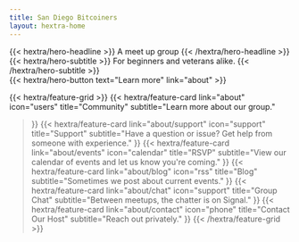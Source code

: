 ```yaml
---
title: San Diego Bitcoiners
layout: hextra-home
---
```

 
<div class="hx-mt-6 hx-mb-6">
{{< hextra/hero-headline >}}
  A meet up group
{{< /hextra/hero-headline >}}
</div>

<div class="hx-mb-12">
{{< hextra/hero-subtitle >}}
  For beginners and veterans alike.
{{< /hextra/hero-subtitle >}}
</div>

<div class="hx-mb-6">
{{< hextra/hero-button text="Learn more" link="about" >}}
</div>

<div class="hx-mt-6"></div>

{{< hextra/feature-grid >}}
  {{< hextra/feature-card
    link="about"
    icon="users"
    title="Community"
    subtitle="Learn more about our group."
  >}}
  {{< hextra/feature-card
    link="about/support"
    icon="support"
    title="Support"
    subtitle="Have a question or issue? Get help from someone with experience."
  >}}
  {{< hextra/feature-card
    link="about/events"
    icon="calendar"
    title="RSVP"
    subtitle="View our calendar of events and let us know you're coming."
  >}}
  {{< hextra/feature-card
    link="about/blog"
    icon="rss"
    title="Blog"
    subtitle="Sometimes we post about current events."
  >}}
  {{< hextra/feature-card
    link="about/chat"
    icon="support"
    title="Group Chat"
    subtitle="Between meetups, the chatter is on Signal."
  >}}
  {{< hextra/feature-card
    link="about/contact"
    icon="phone"
    title="Contact Our Host"
    subtitle="Reach out privately."
  >}}
{{< /hextra/feature-grid >}}
